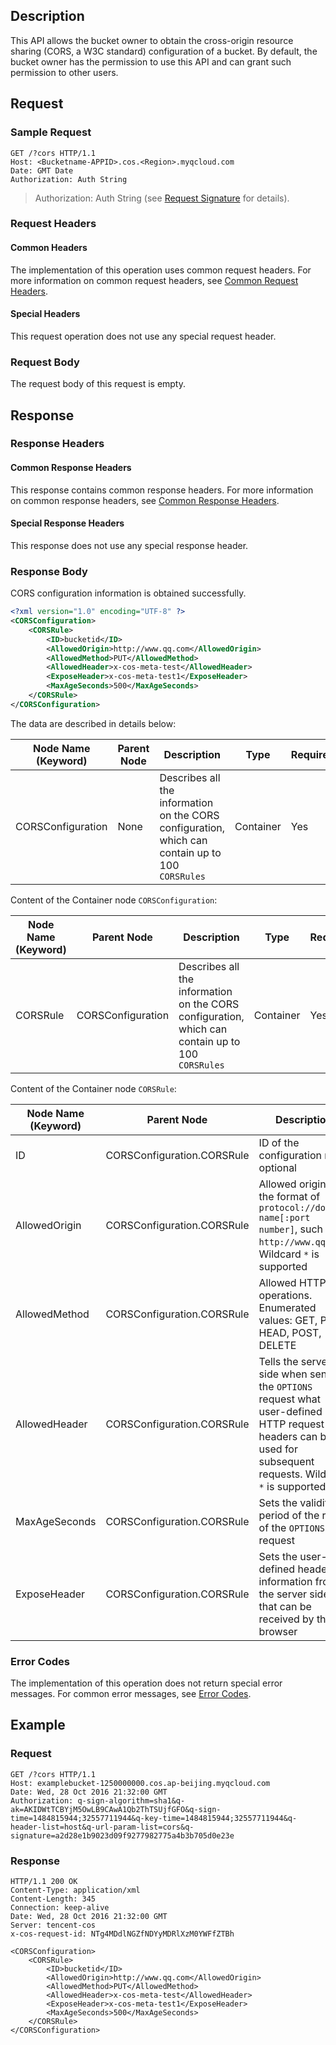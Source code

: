 ## Description
This API allows the bucket owner to obtain the cross-origin resource sharing (CORS, a W3C standard) configuration of a bucket. By default, the bucket owner has the permission to use this API and can grant such permission to other users.

## Request
### Sample Request

```
GET /?cors HTTP/1.1
Host: <Bucketname-APPID>.cos.<Region>.myqcloud.com
Date: GMT Date
Authorization: Auth String
```

> Authorization: Auth String (see [Request Signature](https://intl.cloud.tencent.com/document/product/436/7778) for details).

### Request Headers

#### Common Headers
The implementation of this operation uses common request headers. For more information on common request headers, see [Common Request Headers](https://intl.cloud.tencent.com/document/product/436/7728).
#### Special Headers
This request operation does not use any special request header.

### Request Body
The request body of this request is empty.

## Response

### Response Headers
#### Common Response Headers
This response contains common response headers. For more information on common response headers, see [Common Response Headers](https://intl.cloud.tencent.com/document/product/436/7729).
#### Special Response Headers
This response does not use any special response header.

### Response Body
CORS configuration information is obtained successfully.

```xml
<?xml version="1.0" encoding="UTF-8" ?>
<CORSConfiguration>
    <CORSRule>
        <ID>bucketid</ID>
        <AllowedOrigin>http://www.qq.com</AllowedOrigin>
        <AllowedMethod>PUT</AllowedMethod>
        <AllowedHeader>x-cos-meta-test</AllowedHeader>
        <ExposeHeader>x-cos-meta-test1</ExposeHeader>
        <MaxAgeSeconds>500</MaxAgeSeconds>
    </CORSRule>
</CORSConfiguration>
```

The data are described in details below:

Node Name (Keyword) | Parent Node | Description | Type | Required
---|---|---|---|---
CORSConfiguration| None | Describes all the information on the CORS configuration, which can contain up to 100 `CORSRules` | Container | Yes

Content of the Container node `CORSConfiguration`:

Node Name (Keyword) | Parent Node | Description | Type | Required
---|---|---|---|---
CORSRule|CORSConfiguration| Describes all the information on the CORS configuration, which can contain up to 100 `CORSRules` | Container | Yes

Content of the Container node `CORSRule`:

Node Name (Keyword) | Parent Node | Description | Type | Required
---|---|---|---|---
ID | CORSConfiguration.CORSRule | ID of the configuration rule; optional | String | Yes
AllowedOrigin|CORSConfiguration.CORSRule| Allowed origin in the format of `protocol://domain name[:port number]`, such as `http://www.qq.com`. Wildcard `*` is supported |strings| Yes
AllowedMethod|CORSConfiguration.CORSRule| Allowed HTTP operations. Enumerated values: GET, PUT, HEAD, POST, DELETE |strings| Yes
AllowedHeader|CORSConfiguration.CORSRule| Tells the server side when sending the `OPTIONS` request what user-defined HTTP request headers can be used for subsequent requests. Wildcard `*` is supported |strings| Yes
MaxAgeSeconds|CORSConfiguration.CORSRule| Sets the validity period of the result of the `OPTIONS` request |integer| Yes
ExposeHeader|CORSConfiguration.CORSRule| Sets the user-defined header information from the server side that can be received by the browser |strings| Yes


### Error Codes
The implementation of this operation does not return special error messages. For common error messages, see [Error Codes](https://intl.cloud.tencent.com/document/product/436/7730).

## Example

### Request

```
GET /?cors HTTP/1.1
Host: examplebucket-1250000000.cos.ap-beijing.myqcloud.com
Date: Wed, 28 Oct 2016 21:32:00 GMT
Authorization: q-sign-algorithm=sha1&q-ak=AKIDWtTCBYjM5OwLB9CAwA1Qb2ThTSUjfGFO&q-sign-time=1484815944;32557711944&q-key-time=1484815944;32557711944&q-header-list=host&q-url-param-list=cors&q-signature=a2d28e1b9023d09f9277982775a4b3b705d0e23e
```

### Response

```
HTTP/1.1 200 OK
Content-Type: application/xml
Content-Length: 345
Connection: keep-alive
Date: Wed, 28 Oct 2016 21:32:00 GMT
Server: tencent-cos
x-cos-request-id: NTg4MDdlNGZfNDYyMDRlXzM0YWFfZTBh

<CORSConfiguration>
    <CORSRule>
        <ID>bucketid</ID>
        <AllowedOrigin>http://www.qq.com</AllowedOrigin>
        <AllowedMethod>PUT</AllowedMethod>
        <AllowedHeader>x-cos-meta-test</AllowedHeader>
        <ExposeHeader>x-cos-meta-test1</ExposeHeader>
        <MaxAgeSeconds>500</MaxAgeSeconds>
    </CORSRule>
</CORSConfiguration>
```


